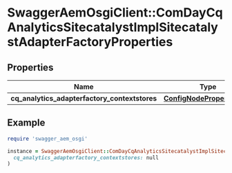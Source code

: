 # SwaggerAemOsgiClient::ComDayCqAnalyticsSitecatalystImplSitecatalystAdapterFactoryProperties

## Properties

| Name | Type | Description | Notes |
| ---- | ---- | ----------- | ----- |
| **cq_analytics_adapterfactory_contextstores** | [**ConfigNodePropertyArray**](ConfigNodePropertyArray.md) |  | [optional] |

## Example

```ruby
require 'swagger_aem_osgi'

instance = SwaggerAemOsgiClient::ComDayCqAnalyticsSitecatalystImplSitecatalystAdapterFactoryProperties.new(
  cq_analytics_adapterfactory_contextstores: null
)
```

